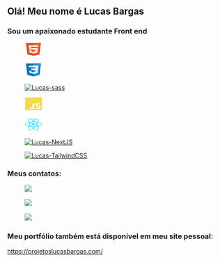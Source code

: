 <h2>Olá! Meu nome é Lucas Bargas</h2>

<h3>Sou um apaixonado estudante Front end</h3>

<div class="dev-tools">
  <figure>
    <a href="https://github.com/LucasBargas"><img title = "html5" alt="Lucas-html" height="30" width="40" src="https://raw.githubusercontent.com/devicons/devicon/master/icons/html5/html5-original.svg"></a>
  </figure>
 
  <figure>
    <a href="https://github.com/LucasBargas"><img title = "css3" alt="Lucas-css" height="30" width="40" src="https://raw.githubusercontent.com/devicons/devicon/master/icons/css3/css3-original.svg"></a>
  </figure>
  
  <figure>
    <a href="https://github.com/LucasBargas"><img title = "sass" alt="Lucas-sass" height="30" width="31" src="https://camo.githubusercontent.com/c38bf4a44750bd9b576a2259a5074dd277d63f0a412b5b1f31f54e516711ef5b/687474703a2f2f736173732d6c616e672e636f6d2f6173736574732f696d672f7374796c6567756964652f7365616c2d636f6c6f722d61656630333534632e706e67"></a>
  </figure>
  
   <figure>
    <a href="https://github.com/LucasBargas"><img title = "javascript" alt="Lucas-JavasScript" height="30" width="40" src="https://raw.githubusercontent.com/devicons/devicon/master/icons/javascript/javascript-plain.svg"></a>
  </figure>
  
  <figure>
    <a href="https://github.com/LucasBargas"><img title = "reactJS" alt="Lucas-ReactJS" height="30" width="40" src="https://raw.githubusercontent.com/devicons/devicon/master/icons/react/react-original.svg"></a>
  </figure>
  
  <figure>
    <a href="https://github.com/LucasBargas"><img title = "nextJS" alt="Lucas-NextJS" height="30" width="30" src="https://ui-lib.com/blog/wp-content/uploads/2021/12/nextjs-boilerplate-logo.png"></a>
  </figure>
  
  <figure>
    <a href="https://github.com/LucasBargas"><img title = "tailwindcss" alt="Lucas-TailwindCSS" height="30" width="30" src="https://upload.wikimedia.org/wikipedia/commons/d/d5/Tailwind_CSS_Logo.svg"></a>
  </figure>
</div>


<h3>Meus contatos:</h3>

<div class="contacts">
  <figure>
    <a target="_blank" href="https://api.whatsapp.com/send?phone=5511984120701"><img src="https://img.shields.io/badge/WhatsApp-25D366?style=for-the-badge&logo=whatsapp&logoColor=white"></a>
  </figure>
  
  <figure>
    <a target="_blank" href="https://linkedin.com/in/lucas-bargas"><img src="https://img.shields.io/badge/LinkedIn-0077B5?style=for-the-badge&logo=linkedin&logoColor=white"></a>
  </figure>
  
  <figure>
    <a target="_blank" href="mailto:lucas.bargasoficial@gmail.com"><img src="https://img.shields.io/badge/Gmail-D14836?style=for-the-badge&logo=gmail&logoColor=white"></a>
  </figure>
</div>


<h3>Meu portfólio também está disponível em meu site pessoal:</h3>

<div class="personal-app">
  <a href="https://projetoslucasbargas.com/">https://projetoslucasbargas.com/</a>
</div>
